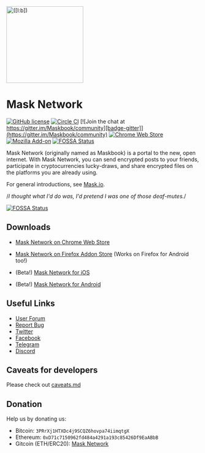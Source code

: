 <a href="https://mask.io">
  <img src="https://dimensiondev.github.io/Maskbook-VI/assets/Logo/MB--Logo--Geo--ForceCircle--Blue.svg"
       width="200" height="200" title="([I:b])" alt="([I:b])">
</a>

# Mask Network

[![GitHub license][badge-license]](https://github.com/DimensionDev/Maskbook/blob/master/LICENSE)
[![Circle CI][badge-ci]](https://circleci.com/gh/DimensionDev/Maskbook)
[![Join the chat at https://gitter.im/Maskbook/community][badge-gitter]](https://gitter.im/Maskbook/community)
[![Chrome Web Store][badge-chrome]][client-chrome]
[![Mozilla Add-on][badge-firefox]][client-firefox]
[![FOSSA Status][badge-fossa]][fossa]

Mask Network (originally named as Maskbook) is a portal to the new, open internet. With Mask Network, you can send encrypted posts to your friends, participate in cryptocurrencies lucky-draws, and share encrypted files on the platforms you are already using.

For general introductions, see [Mask.io](https://mask.io).

/_I thought what I'd do was, I'd pretend I was one of those deaf-mutes._/

[![FOSSA Status](https://app.fossa.io/api/projects/git%2Bgithub.com%2FDimensionDev%2FMaskbook.svg?type=large)][fossa]

## Downloads

- [Mask Network on Chrome Web Store][client-chrome]
- [Mask Network on Firefox Addon Store][client-firefox] (Works on Firefox for Android too!)

- (Beta!) [Mask Network for iOS][client-ios]
- (Beta!) [Mask Network for Android][client-android]

## Useful Links

- [User Forum](https://github.com/DimensionDev/Maskbook/discussions)
- [Report Bug][report-bug]
- [Twitter](https://twitter.com/realMaskbook)
- [Facebook](https://www.facebook.com/masknetwork)
- [Telegram](https://t.me/maskbook_group)
- [Discord](https://discord.gg/4SVXvj7)

## Caveats for developers

Please check out [caveats.md](docs/caveats.md)

## Donation

Help us by donating us:

- Bitcoin: `3PRrXj1HTXDc4j9SCQZ6hovpa74iimqtgX`
- Ethereum: `0xD71c7150962fd484a4291a193c85426Df9EaABbB`
- Gitcoin (ETH/ERC20): [Mask Network](https://gitcoin.co/grants/159/mask-networkmaskbook-the-portal-to-the-new-open-i)

[badge-chrome]: https://img.shields.io/chrome-web-store/v/jkoeaghipilijlahjplgbfiocjhldnap.svg?logo=Maskbook&logoColor=%231c68f3&style=flat-square&label=Chrome%20store
[badge-ci]: https://img.shields.io/circleci/project/github/DimensionDev/Maskbook.svg?style=flat-square&logo=circleci
[badge-firefox]: https://img.shields.io/amo/v/maskbook?label=Firefox%20store&style=flat-square
[badge-fossa]: https://app.fossa.io/api/projects/git%2Bgithub.com%2FDimensionDev%2FMaskbook.svg?type=shield
[badge-gitter]: https://badges.gitter.im/Maskbook/community.svg
[badge-license]: https://img.shields.io/badge/license-AGPL-blue.svg?style=flat-square
[client-android]: https://play.google.com/store/apps/details?id=com.dimension.maskbook
[client-chrome]: https://chrome.google.com/webstore/detail/maskbook/jkoeaghipilijlahjplgbfiocjhldnap/
[client-firefox]: https://addons.mozilla.org/en-US/firefox/addon/maskbook/
[client-ios]: https://testflight.apple.com/join/OGmGmIg1
[fossa]: https://app.fossa.io/projects/git%2Bgithub.com%2FDimensionDev%2FMaskbook
[report-bug]: https://github.com/DimensionDev/Maskbook/issues/new?template=bug.md&assignees=jack-works&projects=DimensionDev/Maskbook/3&title=%5BBug%5D%20&labels=Type%3A%20Bug
